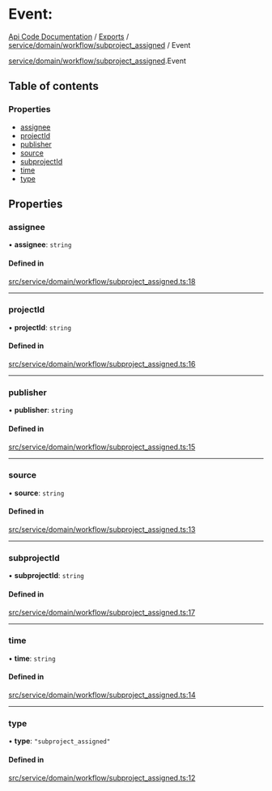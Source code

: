 # Event: 
 
[Api Code Documentation](../README.md) / [Exports](../modules.md) / [service/domain/workflow/subproject\_assigned](../modules/service_domain_workflow_subproject_assigned.md) / Event

[service/domain/workflow/subproject_assigned](../modules/service_domain_workflow_subproject_assigned.md).Event

## Table of contents

### Properties

- [assignee](service_domain_workflow_subproject_assigned.Event.md#assignee)
- [projectId](service_domain_workflow_subproject_assigned.Event.md#projectid)
- [publisher](service_domain_workflow_subproject_assigned.Event.md#publisher)
- [source](service_domain_workflow_subproject_assigned.Event.md#source)
- [subprojectId](service_domain_workflow_subproject_assigned.Event.md#subprojectid)
- [time](service_domain_workflow_subproject_assigned.Event.md#time)
- [type](service_domain_workflow_subproject_assigned.Event.md#type)

## Properties

### assignee

• **assignee**: `string`

#### Defined in

[src/service/domain/workflow/subproject_assigned.ts:18](https://github.com/openkfw/TruBudget/blob/95e6f8a/api/src/service/domain/workflow/subproject_assigned.ts#L18)

___

### projectId

• **projectId**: `string`

#### Defined in

[src/service/domain/workflow/subproject_assigned.ts:16](https://github.com/openkfw/TruBudget/blob/95e6f8a/api/src/service/domain/workflow/subproject_assigned.ts#L16)

___

### publisher

• **publisher**: `string`

#### Defined in

[src/service/domain/workflow/subproject_assigned.ts:15](https://github.com/openkfw/TruBudget/blob/95e6f8a/api/src/service/domain/workflow/subproject_assigned.ts#L15)

___

### source

• **source**: `string`

#### Defined in

[src/service/domain/workflow/subproject_assigned.ts:13](https://github.com/openkfw/TruBudget/blob/95e6f8a/api/src/service/domain/workflow/subproject_assigned.ts#L13)

___

### subprojectId

• **subprojectId**: `string`

#### Defined in

[src/service/domain/workflow/subproject_assigned.ts:17](https://github.com/openkfw/TruBudget/blob/95e6f8a/api/src/service/domain/workflow/subproject_assigned.ts#L17)

___

### time

• **time**: `string`

#### Defined in

[src/service/domain/workflow/subproject_assigned.ts:14](https://github.com/openkfw/TruBudget/blob/95e6f8a/api/src/service/domain/workflow/subproject_assigned.ts#L14)

___

### type

• **type**: ``"subproject_assigned"``

#### Defined in

[src/service/domain/workflow/subproject_assigned.ts:12](https://github.com/openkfw/TruBudget/blob/95e6f8a/api/src/service/domain/workflow/subproject_assigned.ts#L12)
